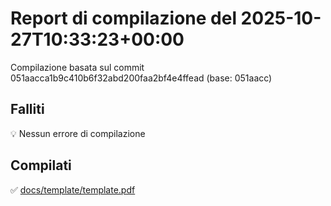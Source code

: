 # Report di compilazione del 2025-10-27T10:33:23+00:00

Compilazione basata sul commit 051aacca1b9c410b6f32abd200faa2bf4e4ffead (base: 051aacc)

## Falliti
💡 Nessun errore di compilazione

## Compilati
✅ [docs/template/template.pdf](docs/template/template.pdf)

